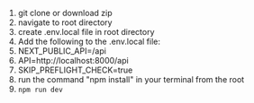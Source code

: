 1. git clone or download zip
2. navigate to root directory
3. create .env.local file in root directory
4. Add the following to the .env.local file:
5. NEXT_PUBLIC_API=/api
6. API=http://localhost:8000/api
7. SKIP_PREFLIGHT_CHECK=true
8. run the command "npm install" in your terminal from the root
6. `npm run dev`
